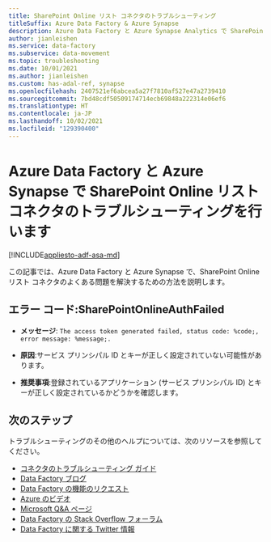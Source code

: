 ```yaml
---
title: SharePoint Online リスト コネクタのトラブルシューティング
titleSuffix: Azure Data Factory & Azure Synapse
description: Azure Data Factory と Azure Synapse Analytics で SharePoint Online リスト コネクタの問題を解決する方法を説明します。
author: jianleishen
ms.service: data-factory
ms.subservice: data-movement
ms.topic: troubleshooting
ms.date: 10/01/2021
ms.author: jianleishen
ms.custom: has-adal-ref, synapse
ms.openlocfilehash: 2407521ef6abcea5a27f7810af527e47a2739410
ms.sourcegitcommit: 7bd48cdf50509174714ecb69848a222314e06ef6
ms.translationtype: HT
ms.contentlocale: ja-JP
ms.lasthandoff: 10/02/2021
ms.locfileid: "129390400"
---
```

# <a name="troubleshoot-the-sharepoint-online-list-connector-in-azure-data-factory-and-azure-synapse"></a>Azure Data Factory と Azure Synapse で SharePoint Online リスト コネクタのトラブルシューティングを行います

[!INCLUDE[appliesto-adf-asa-md](includes/appliesto-adf-asa-md.md)]

この記事では、Azure Data Factory と Azure Synapse で、SharePoint Online リスト コネクタのよくある問題を解決するための方法を説明します。

## <a name="error-code-sharepointonlineauthfailed"></a>エラー コード:SharePointOnlineAuthFailed

- **メッセージ**: `The access token generated failed, status code: %code;, error message: %message;.`

- **原因**:サービス プリンシパル ID とキーが正しく設定されていない可能性があります。

- **推奨事項**:登録されているアプリケーション (サービス プリンシパル ID) とキーが正しく設定されているかどうかを確認します。

## <a name="next-steps"></a>次のステップ

トラブルシューティングのその他のヘルプについては、次のリソースを参照してください。

- [コネクタのトラブルシューティング ガイド](connector-troubleshoot-guide.md)
- [Data Factory ブログ](https://azure.microsoft.com/blog/tag/azure-data-factory/)
- [Data Factory の機能のリクエスト](/answers/topics/azure-data-factory.html)
- [Azure のビデオ](https://azure.microsoft.com/resources/videos/index/?sort=newest&services=data-factory)
- [Microsoft Q&A ページ](/answers/topics/azure-data-factory.html)
- [Data Factory の Stack Overflow フォーラム](https://stackoverflow.com/questions/tagged/azure-data-factory)
- [Data Factory に関する Twitter 情報](https://twitter.com/hashtag/DataFactory)
